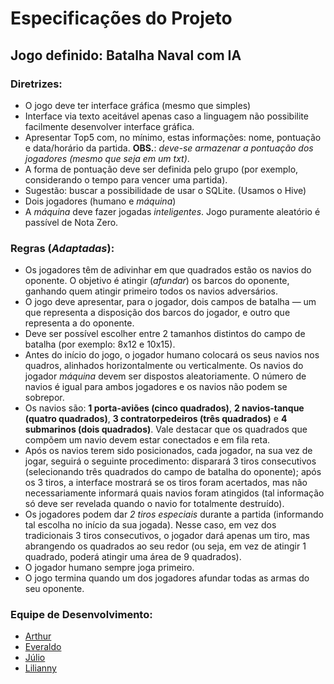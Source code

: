 # Especificações do Projeto

## Jogo definido: Batalha Naval com IA

### Diretrizes:

- O jogo deve ter interface gráfica (mesmo que simples)
- Interface via texto aceitável apenas caso a linguagem não possibilite facilmente desenvolver interface gráfica.
- Apresentar Top5 com, no mínimo, estas informações: nome, pontuação e data/horário da partida. **OBS.**: _deve-se armazenar a pontuação dos jogadores (mesmo que seja em um txt)_.
- A forma de pontuação deve ser definida pelo grupo (por exemplo, considerando o tempo para vencer uma partida).
- Sugestão: buscar a possibilidade de usar o SQLite. (Usamos o Hive)
- Dois jogadores (humano e _máquina_)
- A _máquina_ deve fazer jogadas _inteligentes_. Jogo puramente aleatório é passível de Nota Zero.

### Regras (_Adaptadas_):

- Os jogadores têm de adivinhar em que quadrados estão os navios do oponente. O objetivo é atingir (_afundar_) os barcos do oponente, ganhando quem atingir primeiro todos os navios adversários.
- O jogo deve apresentar, para o jogador, dois campos de batalha — um que representa a disposição dos barcos do jogador, e outro que representa a do oponente.
- Deve ser possível escolher entre 2 tamanhos distintos do campo de batalha (por exemplo: 8x12 e 10x15).
- Antes do início do jogo, o jogador humano colocará os seus navios nos quadros, alinhados horizontalmente ou verticalmente. Os navios do jogador _máquina_ devem ser dispostos aleatoriamente. O número de navios é igual para ambos jogadores e os navios não podem se sobrepor.
- Os navios são: **1 porta-aviões (cinco quadrados)**, **2 navios-tanque (quatro quadrados)**, **3 contratorpedeiros (três quadrados)** e **4 submarinos (dois quadrados)**. Vale destacar que os quadrados que compõem um navio devem estar conectados e em fila reta. 
- Após os navios terem sido posicionados, cada jogador, na sua vez de jogar, seguirá o seguinte procedimento: disparará 3 tiros consecutivos (selecionando três quadrados do campo de batalha do oponente); após os 3 tiros, a interface mostrará se os tiros foram acertados, mas não necessariamente informará quais navios foram atingidos (tal informação só deve ser revelada quando o navio for totalmente destruído).
- Os jogadores podem dar *2 tiros especiais* durante a partida (informando tal escolha no início da sua jogada). Nesse caso, em vez dos tradicionais 3 tiros consecutivos, o jogador dará apenas um tiro, mas abrangendo os quadrados ao seu redor (ou seja, em vez de atingir 1 quadrado, poderá atingir uma área de 9 quadrados).
- O jogador humano sempre joga primeiro.
- O jogo termina quando um dos jogadores afundar todas as armas do seu oponente.

### Equipe de Desenvolvimento:
- [Arthur](https://github.com/arthurrpf)
- [Everaldo](https://github.com/Everaldo-Martins)
- [Júlio](https://github.com/juliocesar710)
- [Lilianny](https://github.com/LiliannyMarinho)